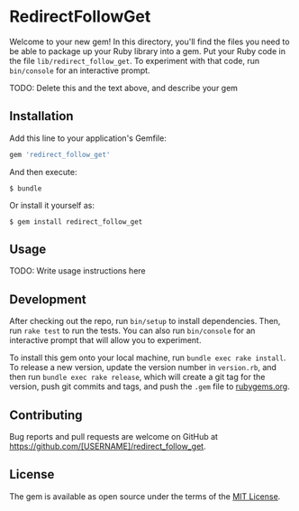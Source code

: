 # RedirectFollowGet

Welcome to your new gem! In this directory, you'll find the files you need to be able to package up your Ruby library into a gem. Put your Ruby code in the file `lib/redirect_follow_get`. To experiment with that code, run `bin/console` for an interactive prompt.

TODO: Delete this and the text above, and describe your gem

## Installation

Add this line to your application's Gemfile:

```ruby
gem 'redirect_follow_get'
```

And then execute:

    $ bundle

Or install it yourself as:

    $ gem install redirect_follow_get

## Usage

TODO: Write usage instructions here

## Development

After checking out the repo, run `bin/setup` to install dependencies. Then, run `rake test` to run the tests. You can also run `bin/console` for an interactive prompt that will allow you to experiment.

To install this gem onto your local machine, run `bundle exec rake install`. To release a new version, update the version number in `version.rb`, and then run `bundle exec rake release`, which will create a git tag for the version, push git commits and tags, and push the `.gem` file to [rubygems.org](https://rubygems.org).

## Contributing

Bug reports and pull requests are welcome on GitHub at https://github.com/[USERNAME]/redirect_follow_get.


## License

The gem is available as open source under the terms of the [MIT License](http://opensource.org/licenses/MIT).

